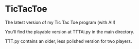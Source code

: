 # TicTacToe
The latest version of my Tic Tac Toe program (with AI!)

You'll find the playable version at TTTAi.py in the main directory.

TTT.py contains an older, less polished version for two players.
